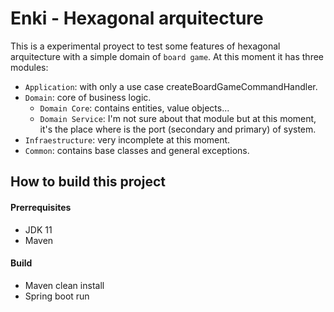 # Enki - Hexagonal arquitecture 
This is a experimental proyect to test some features of hexagonal arquitecture with a simple domain of ``board game``. 
At this moment it has three modules:
- ``Application``: with only a use case createBoardGameCommandHandler.
- ``Domain``: core of business logic.
  - ``Domain Core``: contains entities, value objects...
  - ``Domain Service``: I'm not sure about that module but at this moment, it's the place where is the port (secondary and primary) of system.
- ``Infraestructure``: very incomplete at this moment. 
- ``Common``: contains base classes and general exceptions.

## How to build this project
#### Prerrequisites
- JDK 11
- Maven

#### Build
- Maven clean install
- Spring boot run
